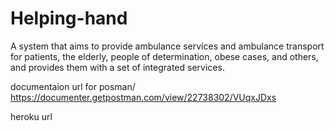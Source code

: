 # Helping-hand
A system that aims to provide ambulance services and ambulance transport for patients, the elderly, people of determination, obese cases, and others, and provides them with a set of integrated services.

documentaion url for posman/ https://documenter.getpostman.com/view/22738302/VUqxJDxs

heroku url


